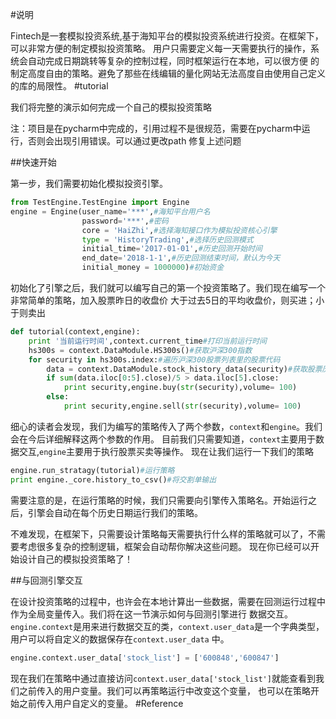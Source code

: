 #说明


Fintech是一套模拟投资系统,基于海知平台的模拟投资系统进行投资。在框架下，可以非常方便的制定模拟投资策略。
用户只需要定义每一天需要执行的操作，系统会自动完成日期跳转等复杂的控制过程，同时框架运行在本地，可以很方便
的制定高度自由的策略。避免了那些在线编辑的量化网站无法高度自由使用自己定义的库的局限性。
#tutorial


我们将完整的演示如何完成一个自己的模拟投资策略

注：项目是在pycharm中完成的，引用过程不是很规范，需要在pycharm中运行，否则会出现引用错误。可以通过更改path
修复上述问题

##快速开始

第一步，我们需要初始化模拟投资引擎。
```python
from TestEngine.TestEngine import Engine
engine = Engine(user_name='***',#海知平台用户名
                password='***',#密码
                core = 'HaiZhi',#选择海知接口作为模拟投资核心引擎
                type = 'HistoryTrading',#选择历史回测模式
                initial_time='2017-01-01',#历史回测开始时间
                end_date='2018-1-1',#历史回测结束时间，默认为今天
                initial_money = 1000000)#初始资金
```
初始化了引擎之后，我们就可以编写自己的第一个投资策略了。我们现在编写一个非常简单的策略，加入股票昨日的收盘价
大于过去5日的平均收盘价，则买进；小于则卖出
```python
def tutorial(context,engine):
    print '当前运行时间',context.current_time#打印当前运行时间
    hs300s = context.DataModule.HS300s()#获取沪深300指数
    for security in hs300s.index:#遍历沪深300股票列表里的股票代码
        data = context.DataModule.stock_history_data(security)#获取股票历史交易数据
        if sum(data.iloc[0:5].close)/5 > data.iloc[5].close:
            print security,engine.buy(str(security),volume= 100)
        else:
            print security,engine.sell(str(security),volume= 100)
```
细心的读者会发现，我们为编写的策略传入了两个参数，`context`和`engine`。我们会在今后详细解释这两个参数的作用。
目前我们只需要知道，`context`主要用于数据交互,`engine`主要用于执行股票买卖等操作。
现在让我们运行一下我们的策略
```python
engine.run_stratagy(tutorial)#运行策略
print engine._core.history_to_csv()#将交割单输出
```
需要注意的是，在运行策略的时候，我们只需要向引擎传入策略名。开始运行之后，引擎会自动在每个历史日期运行我们的策略。

不难发现，在框架下，只需要设计策略每天需要执行什么样的策略就可以了，不需要考虑很多复杂的控制逻辑，框架会自动帮你解决这些问题。
现在你已经可以开始设计自己的模拟投资策略了！

##与回测引擎交互

在设计投资策略的过程中，也许会在本地计算出一些数据，需要在回测运行过程中作为全局变量传入。我们将在这一节演示如何与回测引擎进行
数据交互。`engine.context`是用来进行数据交互的类，`context.user_data`是一个字典类型，用户可以将自定义的数据保存在`context.user_data`
中。
```python
engine.context.user_data['stock_list'] = ['600848','600847']
```
现在我们在策略中通过直接访问`context.user_data['stock_list']`就能查看到我们之前传入的用户变量。我们可以再策略运行中改变这个变量，
也可以在策略开始之前传入用户自定义的变量。
#Reference